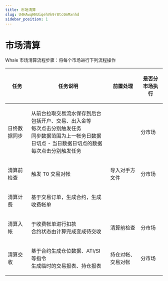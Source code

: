 ```yaml
---
title: 市场清算
slug: U4HAwqHNUiqehVk9r8tc0mMxnhd
sidebar_position: 1
---
```



# 市场清算

Whale 市场清算流程步骤：将每个市场进行下列流程操作

<table header_row="1">
<colgroup>
<col width="124"/>
<col width="468"/>
<col width="153"/>
<col width="131"/>
</colgroup>
<thead>
<tr>
<th><p>任务</p></th><th><p>任务说明</p></th><th><p>前置处理</p></th><th><p>是否分市场执行</p></th></tr>
</thead>
<tbody>
<tr>
<td><p>日终数据同步</p></td><td><p>从前台拉取交易流水保存到后台<br/>包括开户、交易、出入金等<br/>每次点击分别触发任务<br/>同步数据范围为上一帐务日数据日切点 - 当日数据日切点的数据<br/>每次点击分别触发任务</p></td><td></td><td><p>分市场</p></td></tr>
<tr>
<td><p>清算前检查</p></td><td><p>触发 T0 交易对帐</p></td><td><p>导入对手方文件</p></td><td><p>分市场</p></td></tr>
<tr>
<td><p>清算计费</p></td><td><p>基于交易订单，生成合约，生成收费帐单</p></td><td></td><td></td></tr>
<tr>
<td><p>清算入帐</p></td><td><p>于收费帐单进行扣款<br/>合约状态由计算完成变成待交收</p></td><td><p>清算前检查</p></td><td><p>分市场</p></td></tr>
<tr>
<td><p>清算交收</p></td><td><p>基于合约生成仓位数据、ATI/SI 等指令<br/>生成临时的交易报表、持仓报表</p></td><td><p>持仓对帐、交易对帐</p></td><td><p>分市场</p></td></tr>
</tbody>
</table>

